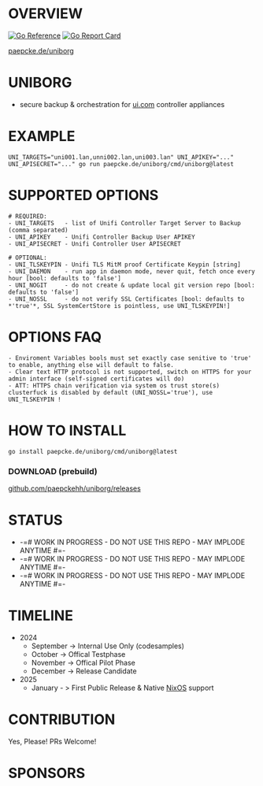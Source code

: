 # OVERVIEW 
[![Go Reference](https://pkg.go.dev/badge/paepcke.de/uniborg.svg)](https://pkg.go.dev/paepcke.de/uniborg) 
[![Go Report Card](https://goreportcard.com/badge/paepcke.de/uniborg)](https://goreportcard.com/report/paepcke.de/uniborg) 

[paepcke.de/uniborg](https://paepcke.de/uniborg/)

# UNIBORG 

- secure backup & orchestration for [ui.com](https://ui.com/) controller appliances
  
# EXAMPLE 
```
UNI_TARGETS="uni001.lan,unni002.lan,uni003.lan" UNI_APIKEY="..." UNI_APISECRET="..." go run paepcke.de/uniborg/cmd/uniborg@latest
```

# SUPPORTED OPTIONS 

```
# REQUIRED: 
- UNI_TARGETS   - list of Unifi Controller Target Server to Backup (comma separated)
- UNI_APIKEY    - Unifi Controller Backup User APIKEY
- UNI_APISECRET - Unifi Controller User APISECRET

# OPTIONAL:
- UNI_TLSKEYPIN - Unifi TLS MitM proof Certificate Keypin [string]
- UNI_DAEMON    - run app in daemon mode, never quit, fetch once every hour [bool: defaults to 'false']
- UNI_NOGIT     - do not create & update local git version repo [bool: defaults to 'false']
- UNI_NOSSL     - do not verify SSL Certificates [bool: defaults to *'true'*, SSL SystemCertStore is pointless, use UNI_TLSKEYPIN!]

```
# OPTIONS FAQ

```
- Enviroment Variables bools must set exactly case senitive to 'true' to enable, anything else will default to false.
- Clear text HTTP protocol is not supported, switch on HTTPS for your admin interface (self-signed certificates will do)
- ATT: HTTPS chain verification via system os trust store(s) clusterfuck is disabled by default (UNI_NOSSL='true'), use UNI_TLSKEYPIN !
```

# HOW TO INSTALL

```
go install paepcke.de/uniborg/cmd/uniborg@latest
```

### DOWNLOAD (prebuild)

[github.com/paepckehh/uniborg/releases](https://github.com/paepckehh/uniborg/releases)


# STATUS

 - -=# WORK IN PROGRESS - DO NOT USE THIS REPO - MAY IMPLODE ANYTIME #=- 
 - -=# WORK IN PROGRESS - DO NOT USE THIS REPO - MAY IMPLODE ANYTIME #=- 
 - -=# WORK IN PROGRESS - DO NOT USE THIS REPO - MAY IMPLODE ANYTIME #=- 

# TIMELINE 

 - 2024
    - September -> Internal Use Only (codesamples)
    - October   -> Offical Testphase 
    - November  -> Offical Pilot Phase
    - December  -> Release Candidate
 - 2025
    - January - > First Public Release & Native [NixOS](https://github.com/nixos) support

# CONTRIBUTION

Yes, Please! PRs Welcome! 

# SPONSORS 



